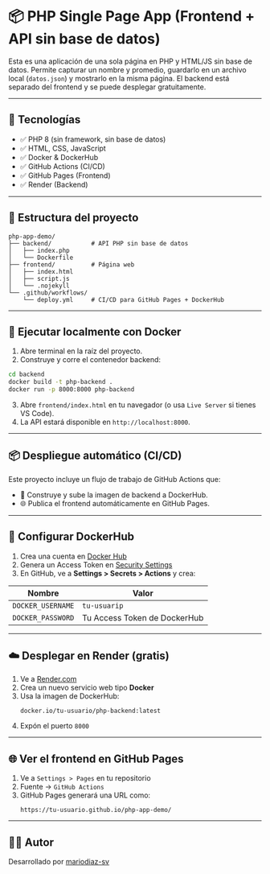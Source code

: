# 📦 PHP Single Page App (Frontend + API sin base de datos)

Esta es una aplicación de una sola página en PHP y HTML/JS sin base de datos. Permite capturar un nombre y promedio, guardarlo en un archivo local (`datos.json`) y mostrarlo en la misma página. El backend está separado del frontend y se puede desplegar gratuitamente.

---

## 🚀 Tecnologías

- ✅ PHP 8 (sin framework, sin base de datos)
- ✅ HTML, CSS, JavaScript
- ✅ Docker & DockerHub
- ✅ GitHub Actions (CI/CD)
- ✅ GitHub Pages (Frontend)
- ✅ Render (Backend)

---

## 🧩 Estructura del proyecto

```
php-app-demo/
├── backend/           # API PHP sin base de datos
│   ├── index.php
│   └── Dockerfile
├── frontend/          # Página web
│   ├── index.html
│   ├── script.js
│   └── .nojekyll
└── .github/workflows/
    └── deploy.yml     # CI/CD para GitHub Pages + DockerHub
```

---

## 🧪 Ejecutar localmente con Docker

1. Abre terminal en la raíz del proyecto.
2. Construye y corre el contenedor backend:

```bash
cd backend
docker build -t php-backend .
docker run -p 8000:8000 php-backend
```

3. Abre `frontend/index.html` en tu navegador (o usa `Live Server` si tienes VS Code).
4. La API estará disponible en `http://localhost:8000`.

---

## 📦 Despliegue automático (CI/CD)

Este proyecto incluye un flujo de trabajo de GitHub Actions que:

- 🔄 Construye y sube la imagen de backend a DockerHub.
- 🌐 Publica el frontend automáticamente en GitHub Pages.

---

## 🐳 Configurar DockerHub

1. Crea una cuenta en [Docker Hub](https://hub.docker.com/)
2. Genera un Access Token en [Security Settings](https://hub.docker.com/settings/security)
3. En GitHub, ve a **Settings > Secrets > Actions** y crea:

| Nombre             | Valor                          |
|--------------------|--------------------------------|
| `DOCKER_USERNAME`  | `tu-usuarip`                  |
| `DOCKER_PASSWORD`  | Tu Access Token de DockerHub   |

---

## ☁️ Desplegar en Render (gratis)

1. Ve a [Render.com](https://render.com/)
2. Crea un nuevo servicio web tipo **Docker**
3. Usa la imagen de DockerHub:  
   ```
   docker.io/tu-usuario/php-backend:latest
   ```
4. Expón el puerto `8000`

---

## 🌐 Ver el frontend en GitHub Pages

1. Ve a `Settings > Pages` en tu repositorio
2. Fuente → `GitHub Actions`
3. GitHub Pages generará una URL como:  
   ```
   https://tu-usuario.github.io/php-app-demo/
   ```

---

## 🧑‍💻 Autor

Desarrollado por [mariodiaz-sv](https://github.com/mariodiaz-sv)

